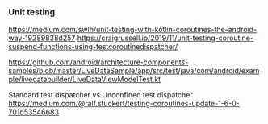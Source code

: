 ### Unit testing

https://medium.com/swlh/unit-testing-with-kotlin-coroutines-the-android-way-19289838d257
https://craigrussell.io/2019/11/unit-testing-coroutine-suspend-functions-using-testcoroutinedispatcher/

https://github.com/android/architecture-components-samples/blob/master/LiveDataSample/app/src/test/java/com/android/example/livedatabuilder/LiveDataViewModelTest.kt

Standard test dispatcher vs Unconfined test dispatcher
https://medium.com/@ralf.stuckert/testing-coroutines-update-1-6-0-701d53546683
